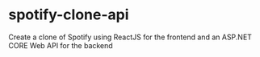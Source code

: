 # spotify-clone-api
Create a clone of Spotify using ReactJS for the frontend and an ASP.NET CORE Web API for the backend
